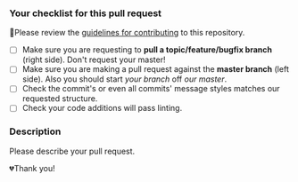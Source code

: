 ### Your checklist for this pull request

🚨Please review the [guidelines for contributing](../CONTRIBUTING.md) to this repository.

- [ ] Make sure you are requesting to **pull a topic/feature/bugfix branch** (right side). Don't request your master!
- [ ] Make sure you are making a pull request against the **master branch** (left side). Also you should start _your branch_ off _our master_.
- [ ] Check the commit's or even all commits' message styles matches our requested structure.
- [ ] Check your code additions will pass linting.

### Description

Please describe your pull request.

💔Thank you!
